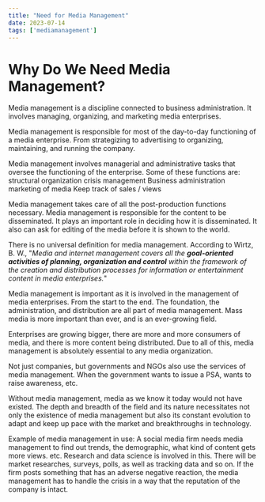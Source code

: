 ```yaml
---
title: "Need for Media Management"
date: 2023-07-14
tags: ['mediamanagement']
---
```


# Why Do We Need Media Management?

Media management is a discipline connected to business administration. It involves managing, organizing, and marketing media enterprises. 

Media management is responsible for most of the day-to-day functioning of a media enterprise. From strategizing to advertising to organizing, maintaining, and running the company. 

Media management involves managerial and administrative tasks that oversee the functioning of the enterprise. Some of these functions are:
structural organization
crisis management
Business administration
marketing of media
Keep track of sales / views

Media management takes care of all the post-production functions necessary. Media management is responsible for the content to be disseminated. It plays an important role in deciding how it is disseminated. It also can ask for editing of the media before it is shown to the world. 

There is no universal definition for media management. 
According to Wirtz, B. W.,  "*Media and internet management covers all the **goal-oriented activities of planning, organization and control** within the framework of the creation and distribution processes for information or entertainment content in media enterprises.*"

Media management is important as it is involved in the management of media enterprises. From the start to the end. The foundation, the administration, and distribution are all part of media management. Mass media is more important than ever, and is an ever-growing field. 

Enterprises are growing bigger, there are more and more consumers of media, and there is more content being distributed. Due to all of this, media management is absolutely essential to any media organization. 

Not just companies, but governments and NGOs also use the services of media management.  When the government wants to issue a PSA, wants to raise awareness, etc. 

Without media management, media as we know it today would not have existed. The depth and breadth of the field and its nature necessitates not only the existence of media management but also its constant evolution to adapt and keep up pace with the market and breakthroughs in technology. 

Example of media management in use: 
A social media firm needs media management to find out trends, the demographic, what kind of content gets more views. etc. Research and data science is involved in this. There will be market researches, surveys, polls, as well as tracking data and so on. If the firm posts something that has an adverse negative reaction, the media management has to handle the crisis in a way that the reputation of the company is intact. 
